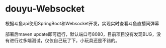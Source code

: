 # douyu-Websocket
根据斗鱼api使用SpringBoot和Websocket开发，实现实时查看斗鱼直播间弹幕

部署后maven update即可运行，默认端口号8080，目前项目没有发现BUG，没有进行过多端测试，仅仅自己玩了下，小玩具还是不错的。
